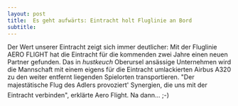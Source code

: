 ```yaml
---
layout: post
title:  Es geht aufwärts: Eintracht holt Fluglinie an Bord
subtitle:  
---
```


Der Wert unserer Eintracht zeigt sich immer deutlicher: Mit der Fluglinie AERO FLIGHT hat die Eintracht für die kommenden zwei Jahre einen neuen Partner gefunden. Das in *hustkeuch* Oberursel ansässige Unternehmen wird die Mannschaft mit einem eigens für die Eintracht umlackierten Airbus A320 zu den weiter entfernt liegenden Spielorten transportieren. "Der majestätische Flug des Adlers provoziert' Synergien, die uns mit der Eintracht verbinden", erklärte Aero Flight. Na dann... ;-)


